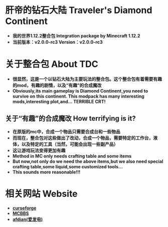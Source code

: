 # 肝帝的钻石大陆  Traveler's Diamond Continent
* **我的世界1.12.2整合包 Integration package by Minecraft 1.12.2**
* **当前版本：v2.0.0-rc3 Version：v2.0.0-rc3**

# 关于整合包 About TDC
* **很显然，这是一个以钻石大陆为主要玩法的整合包。这个整合包有着需要有趣的mod，有趣的剧情，以及“有趣”的合成魔改**
* **Obviously,its main gameplay is Diamond Continent,you need to survive on this continent.
This modpack has many interesting mods,interesting plot,and...
TERRIBLE CRT!**

## 关于“有趣”的合成魔改 How terrifying is it?
* **在原版的mc中，合成一个物品只需要合成台和一些物品**
* **而现在，整合包对这些做出了改动，合成一个物品，需要特定的工作台，液体，以及特定的工具（当然，可能会出现一些副产品）**
* **这让游戏玩法变得更加有趣**
* **Method in MC only needs crafting table and some items**
* **But now,not only do we need the above items,but we also need special crafting table,some liquid,some customized tools...**
* **This sounds more reasonable!!!**

# 相关网站 Website
* **[curseforge](https://legacy.curseforge.com/minecraft/modpacks/travelers-diamond-continent)**
* **[MCBBS](https://www.mcbbs.net/thread-1044515-1-1.html)**
* **[afdian(爱发电)](https://afdian.net/a/Tool_tingsu?tab=home)**
